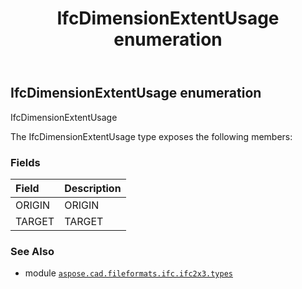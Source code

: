 ﻿---
title: IfcDimensionExtentUsage enumeration
second_title: Aspose.CAD for Python via .NET API References
description: 
type: docs
weight: 2040
url: /aspose.cad.fileformats.ifc.ifc2x3.types/ifcdimensionextentusage/
is_root: false
---

## IfcDimensionExtentUsage enumeration

IfcDimensionExtentUsage



The IfcDimensionExtentUsage type exposes the following members:

### Fields
| Field | Description |
| :- | :- |
| ORIGIN | ORIGIN |
| TARGET | TARGET |



### See Also
* module [`aspose.cad.fileformats.ifc.ifc2x3.types`](..)
